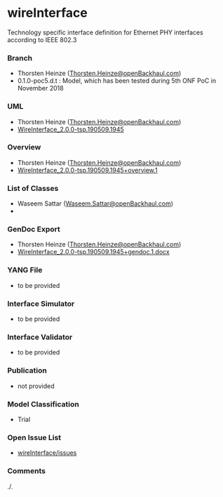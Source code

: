 # wireInterface
Technology specific interface definition for Ethernet PHY interfaces according to IEEE 802.3

### Branch
- Thorsten Heinze (Thorsten.Heinze@openBackhaul.com)
- 0.1.0-poc5.d.t : Model, which has been tested during 5th ONF PoC in November 2018

### UML
- Thorsten Heinze (Thorsten.Heinze@openBackhaul.com)
- [WireInterface_2.0.0-tsp.190509.1945](./WireInterface_2.0.0-tsp.190509.1945.zip)

### Overview 
- Thorsten Heinze (Thorsten.Heinze@openBackhaul.com)
- [WireInterface_2.0.0-tsp.190509.1945+overview.1](./WireInterface_2.0.0-tsp.190509.1945+overview.1.png)

### List of Classes
- Waseem Sattar (Waseem.Sattar@openBackhaul.com)
- 

### GenDoc Export
- Thorsten Heinze (Thorsten.Heinze@openBackhaul.com)
- [WireInterface_2.0.0-tsp.190509.1945+gendoc.1.docx](./WireInterface_2.0.0-tsp.190509.1945+gendoc.1.docx)

### YANG File
- to be provided

### Interface Simulator
- to be provided

### Interface Validator
- to be provided

### Publication
- not provided

### Model Classification
- Trial

### Open Issue List
- [wireInterface/issues](../../issues)

### Comments 
./.
